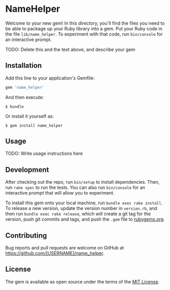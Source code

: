 # NameHelper

Welcome to your new gem! In this directory, you'll find the files you need to be able to package up your Ruby library into a gem. Put your Ruby code in the file `lib/name_helper`. To experiment with that code, run `bin/console` for an interactive prompt.

TODO: Delete this and the text above, and describe your gem

## Installation

Add this line to your application's Gemfile:

```ruby
gem 'name_helper'
```

And then execute:

    $ bundle

Or install it yourself as:

    $ gem install name_helper

## Usage

TODO: Write usage instructions here

## Development

After checking out the repo, run `bin/setup` to install dependencies. Then, run `rake spec` to run the tests. You can also run `bin/console` for an interactive prompt that will allow you to experiment.

To install this gem onto your local machine, run `bundle exec rake install`. To release a new version, update the version number in `version.rb`, and then run `bundle exec rake release`, which will create a git tag for the version, push git commits and tags, and push the `.gem` file to [rubygems.org](https://rubygems.org).

## Contributing

Bug reports and pull requests are welcome on GitHub at https://github.com/[USERNAME]/name_helper.

## License

The gem is available as open source under the terms of the [MIT License](https://opensource.org/licenses/MIT).
